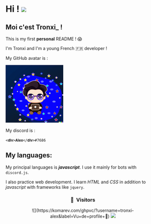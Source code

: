 # Hi ! <img src="https://media.giphy.com/media/Q7LHmoFwVP6Yc1swZs/giphy.gif" width="35px">

## Moi c'est Tronxi_ ! 

This is my first **personal** README ! :scream:

I'm Tronxi and I'm a young French 🇫🇷 developer !

My GitHub avatar is :

![Avatar](me.png)

My discord is :

`<𝐝𝐢𝐯>𝐀𝐥𝐞𝐱</𝐝𝐢𝐯>#7686`

## My languages:

My principal languages is **_javascript_**.
I use it mainly for bots with `discord.js`.

I also practice web development.
I learn _HTML_ and _CSS_ in addition to _javascript_ with frameworks like `jquery`.


### <p align="center">👀 &nbsp;Visitors</p>

<p align="center">
![](https://komarev.com/ghpvc/?username=tronxi-alex&label=Vu+de+profile+👀)
<img src="https://komarev.com/ghpvc/?username=tronxi-alex&label=Vu+de+profile+👀" />
</p>

<!--
**Tronxi-alex/Tronxi-alex** is a ✨ _special_ ✨ repository because its `README.md` (this file) appears on your GitHub profile.

Here are some ideas to get you started:

- 🔭 I’m currently working on ...
- 🌱 I’m currently learning ...
- 👯 I’m looking to collaborate on ...
- 🤔 I’m looking for help with ...
- 💬 Ask me about ...
- 📫 H
ow to reach me: ...
- 😄 Pronouns: ...
- ⚡ Fun fact: ...
-->